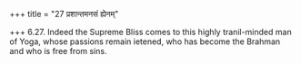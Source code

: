 +++
title = "27 प्रशान्तमनसं ह्येनम्"

+++
6.27. Indeed the Supreme Bliss comes to this highly tranil-minded man of
Yoga, whose passions remain ietened, who has become the Brahman and who
is free from sins.
